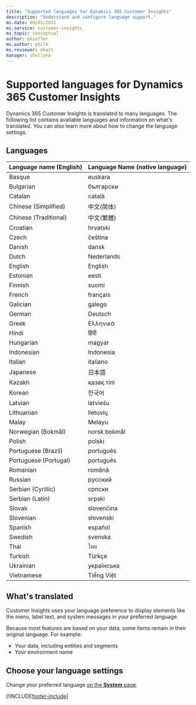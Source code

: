 ```yaml
---
title: "Supported languages for Dynamics 365 Customer Insights"
description: "Understand and configure language support."
ms.date: 09/01/2021
ms.service: customer-insights
ms.topic: conceptual
author: pkieffer
ms.author: philk
ms.reviewer: mhart
manager: shellyha
---
```


# Supported languages for Dynamics 365 Customer Insights

Dynamics 365 Customer Insights is translated to many languages. The following list contains available languages and information on what's translated. You can also learn more about how to change the language settings. 

## Languages

| Language name (English)| 	Language Name (native language) |
| ------------- | ------------- |
| Basque | euskara |
| Bulgarian | български |
| Catalan | català |
| Chinese (Simplified) | 中文(简体) |
| Chinese (Traditional) | 中文(繁體) |
| Croatian | hrvatski |
| Czech | čeština |
| Danish | dansk |
| Dutch | Nederlands |
| English | English |
| Estonian | eesti |
| Finnish | suomi |
| French | français |
| Galician | galego |
| German | Deutsch |
| Greek | Ελληνικά |
| Hindi | हिंदी |
| Hungarian | magyar |
| Indonesian | Indonesia |
| Italian | italiano |
| Japanese | 日本語 |
| Kazakh | қазақ тілі |
| Korean | 한국어 |
| Latvian | latviešu |
| Lithuanian | lietuvių |
| Malay | Melayu |
| Norwegian (Bokmål) | norsk bokmål |
| Polish | polski |
| Portuguese (Brazil) | português |
| Portuguese (Portugal) | português |
| Romanian | română |
| Russian | pусский |
| Serbian (Cyrillic) | српски |
| Serbian (Latin) | srpski |
| Slovak | slovenčina |
| Slovenian | slovenski |
| Spanish | español |
| Swedish | svenska |
| Thai | ไทย |
| Turkish | Türkçe |
| Ukrainian | українська |
| Vietnamese | Tiếng Việt |

## What's translated

Customer Insights uses your language preference to display elements like the menu, label text, and system messages in your preferred language.

Because most features are based on your data, some items remain in their original language. For example:

- Your data, including entities and segments
- Your environment name

## Choose your language settings  

Change your preferred language [on the **System** page](system.md).


[!INCLUDE[footer-include](../includes/footer-banner.md)]